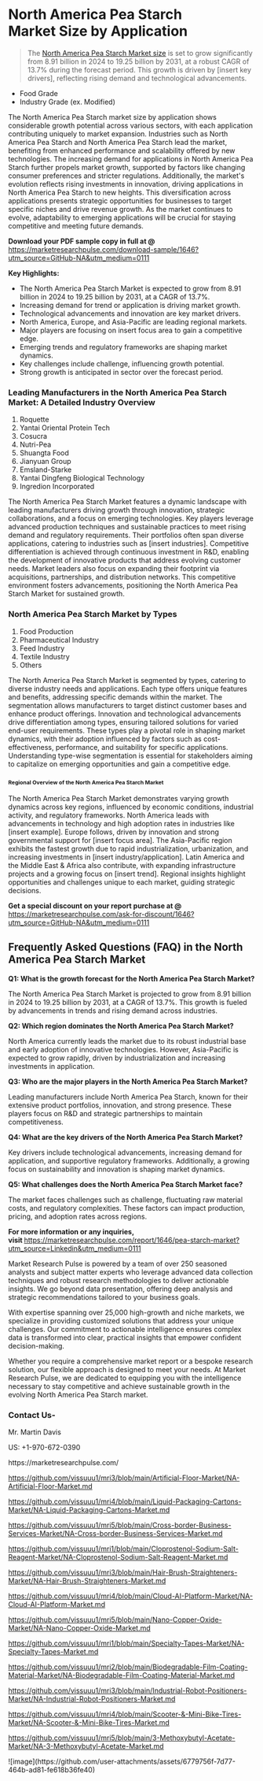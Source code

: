 <h1>North America Pea Starch Market&nbsp;Size by Application</h1><blockquote><p>The <a href="https://marketresearchpulse.com/download-sample/1646?utm_source=GitHub-NA&amp;utm_medium=0111">North America Pea Starch Market size</a> is set to grow significantly from 8.91 billion in 2024 to 19.25 billion by 2031, at a robust CAGR of 13.7% during the forecast period. This growth is driven by [insert key drivers], reflecting rising demand and technological advancements.</p></blockquote><ul><li>Food Grade <li> Industry Grade (ex. Modified)</li></ul><p>The North America Pea Starch market size by application shows considerable growth potential across various sectors, with each application contributing uniquely to market expansion. Industries such as North America Pea Starch and North America Pea Starch lead the market, benefiting from enhanced performance and scalability offered by new technologies. The increasing demand for applications in North America Pea Starch further propels market growth, supported by factors like changing consumer preferences and stricter regulations. Additionally, the market's evolution reflects rising investments in innovation, driving applications in North America Pea Starch to new heights. This diversification across applications presents strategic opportunities for businesses to target specific niches and drive revenue growth. As the market continues to evolve, adaptability to emerging applications will be crucial for staying competitive and meeting future demands.</p><p><strong>Download your PDF sample copy in full at @ </strong><a href="https://marketresearchpulse.com/download-sample/1646?utm_source=GitHub-NA&amp;utm_medium=0111">https://marketresearchpulse.com/download-sample/1646?utm_source=GitHub-NA&amp;utm_medium=0111</a></p><p><strong>Key Highlights: </strong></p><ul><li>The North America Pea Starch Market is expected to grow from 8.91 billion in 2024 to 19.25 billion by 2031, at a CAGR of 13.7%.</li><li>Increasing demand for trend or application is driving market growth.</li><li>Technological advancements and innovation are key market drivers.</li><li>North America, Europe, and Asia-Pacific are leading regional markets.</li><li>Major players are focusing on insert focus area to gain a competitive edge.</li><li>Emerging trends and regulatory frameworks are shaping market dynamics.</li><li>Key challenges include challenge, influencing growth potential.</li><li>Strong growth is anticipated in sector over the forecast period.</li></ul><h3>Leading Manufacturers in the North America Pea Starch Market: A Detailed Industry Overview</h3><ol><li>Roquette</li><li>Yantai Oriental Protein Tech</li><li>Cosucra</li><li>Nutri-Pea</li><li>Shuangta Food</li><li>Jianyuan Group</li><li>Emsland-Starke</li><li>Yantai Dingfeng Biological Technology</li><li>Ingredion Incorporated</li></ol><div class="flex max-w-full flex-col flex-grow"><div class="min-h-8 text-message flex w-full flex-col items-end gap-2 whitespace-normal break-words [.text-message+&amp;]:mt-5" dir="auto" data-message-author-role="assistant" data-message-id="fd8432e4-4910-450d-b182-61b7bfb0a01f" data-message-model-slug="gpt-4o"><div class="flex w-full flex-col gap-1 empty:hidden first:pt-[3px]"><div class="markdown prose w-full break-words dark:prose-invert light"><p>The North America Pea Starch Market features a dynamic landscape with leading manufacturers driving growth through innovation, strategic collaborations, and a focus on emerging technologies. Key players leverage advanced production techniques and sustainable practices to meet rising demand and regulatory requirements. Their portfolios often span diverse applications, catering to industries such as [insert industries]. Competitive differentiation is achieved through continuous investment in R&amp;D, enabling the development of innovative products that address evolving customer needs. Market leaders also focus on expanding their footprint via acquisitions, partnerships, and distribution networks. This competitive environment fosters advancements, positioning the North America Pea Starch Market for sustained growth.</p></div></div></div></div><h3>North America Pea Starch Market by Types</h3><ol><li>Food Production <li> Pharmaceutical Industry <li> Feed Industry <li> Textile Industry <li> Others</li></ol><div class="flex max-w-full flex-col flex-grow"><div class="min-h-8 text-message flex w-full flex-col items-end gap-2 whitespace-normal break-words [.text-message+&amp;]:mt-5" dir="auto" data-message-author-role="assistant" data-message-id="084470be-0bb7-4664-bddf-5156b4f41249" data-message-model-slug="gpt-4o-mini"><div class="flex w-full flex-col gap-1 empty:hidden first:pt-[3px]"><div class="markdown prose w-full break-words dark:prose-invert light"><p>The North America Pea Starch Market is segmented by types, catering to diverse industry needs and applications. Each type offers unique features and benefits, addressing specific demands within the market. The segmentation allows manufacturers to target distinct customer bases and enhance product offerings. Innovation and technological advancements drive differentiation among types, ensuring tailored solutions for varied end-user requirements. These types play a pivotal role in shaping market dynamics, with their adoption influenced by factors such as cost-effectiveness, performance, and suitability for specific applications. Understanding type-wise segmentation is essential for stakeholders aiming to capitalize on emerging opportunities and gain a competitive edge.</p></div></div></div></div><h3><span style="font-size: 11px;">Regional Overview of the North America Pea Starch Market</span></h3><div class="flex max-w-full flex-col flex-grow"><div class="min-h-8 text-message flex w-full flex-col items-end gap-2 whitespace-normal break-words [.text-message+&amp;]:mt-5" dir="auto" data-message-author-role="assistant" data-message-id="e9038762-ce64-4e30-91c9-9bd413514231" data-message-model-slug="gpt-4o-mini"><div class="flex w-full flex-col gap-1 empty:hidden first:pt-[3px]"><div class="markdown prose w-full break-words dark:prose-invert light"><p>The North America Pea Starch Market demonstrates varying growth dynamics across key regions, influenced by economic conditions, industrial activity, and regulatory frameworks. North America leads with advancements in technology and high adoption rates in industries like [insert example]. Europe follows, driven by innovation and strong governmental support for [insert focus area]. The Asia-Pacific region exhibits the fastest growth due to rapid industrialization, urbanization, and increasing investments in [insert industry/application]. Latin America and the Middle East &amp; Africa also contribute, with expanding infrastructure projects and a growing focus on [insert trend]. Regional insights highlight opportunities and challenges unique to each market, guiding strategic decisions.</p></div></div></div></div><p><strong>Get a special discount on your report purchase at @ </strong><a href="https://marketresearchpulse.com/ask-for-discount/1646?utm_source=GitHub-NA&amp;utm_medium=0111">https://marketresearchpulse.com/ask-for-discount/1646?utm_source=GitHub-NA&amp;utm_medium=0111</a></p><h2>Frequently Asked Questions (FAQ) in the North America Pea Starch Market</h2><p><strong>Q1: What is the growth forecast for the North America Pea Starch Market?</strong></p><p>The North America Pea Starch Market is projected to grow from 8.91 billion in 2024 to 19.25 billion by 2031, at a CAGR of 13.7%. This growth is fueled by advancements in trends and rising demand across industries.</p><p><strong>Q2: Which region dominates the North America Pea Starch Market?</strong></p><p>North America currently leads the market due to its robust industrial base and early adoption of innovative technologies. However, Asia-Pacific is expected to grow rapidly, driven by industrialization and increasing investments in application.</p><p><strong>Q3: Who are the major players in the North America Pea Starch Market?</strong></p><p>Leading manufacturers include North America Pea Starch, known for their extensive product portfolios, innovation, and strong presence. These players focus on R&amp;D and strategic partnerships to maintain competitiveness.</p><p><strong>Q4: What are the key drivers of the North America Pea Starch Market?</strong></p><p>Key drivers include technological advancements, increasing demand for application, and supportive regulatory frameworks. Additionally, a growing focus on sustainability and innovation is shaping market dynamics.</p><p><strong>Q5: What challenges does the North America Pea Starch Market face?</strong></p><p>The market faces challenges such as challenge, fluctuating raw material costs, and regulatory complexities. These factors can impact production, pricing, and adoption rates across regions.</p><p><strong>For more information or any inquiries, visit&nbsp;</strong><a href="https://marketresearchpulse.com/report/1646/pea-starch-market?utm_source=Linkedin&utm_medium=0111">https://marketresearchpulse.com/report/1646/pea-starch-market?utm_source=Linkedin&utm_medium=0111</a></p><p>Market Research Pulse is powered by a team of over 250 seasoned analysts and subject matter experts who leverage advanced data collection techniques and robust research methodologies to deliver actionable insights. We go beyond data presentation, offering deep analysis and strategic recommendations tailored to your business goals.</p><p>With expertise spanning over 25,000 high-growth and niche markets, we specialize in providing customized solutions that address your unique challenges. Our commitment to actionable intelligence ensures complex data is transformed into clear, practical insights that empower confident decision-making.</p><p>Whether you require a comprehensive market report or a bespoke research solution, our flexible approach is designed to meet your needs. At Market Research Pulse, we are dedicated to equipping you with the intelligence necessary to stay competitive and achieve sustainable growth in the evolving North America Pea Starch market.</p><h3><strong>Contact Us-</strong></h3><p>Mr. Martin Davis</p><p>US: +1-970-672-0390</p><p>https://marketresearchpulse.com/</p><p><a href="https://github.com/vissuuu1/mri3/blob/main/Artificial-Floor-Market/NA-Artificial-Floor-Market.md">https://github.com/vissuuu1/mri3/blob/main/Artificial-Floor-Market/NA-Artificial-Floor-Market.md</a></p><p><a href="https://github.com/vissuuu1/mri4/blob/main/Liquid-Packaging-Cartons-Market/NA-Liquid-Packaging-Cartons-Market.md">https://github.com/vissuuu1/mri4/blob/main/Liquid-Packaging-Cartons-Market/NA-Liquid-Packaging-Cartons-Market.md</a></p><p><a href="https://github.com/vissuuu1/mri5/blob/main/Cross-border-Business-Services-Market/NA-Cross-border-Business-Services-Market.md">https://github.com/vissuuu1/mri5/blob/main/Cross-border-Business-Services-Market/NA-Cross-border-Business-Services-Market.md</a></p><p><a href="https://github.com/vissuuu1/mri1/blob/main/Cloprostenol-Sodium-Salt-Reagent-Market/NA-Cloprostenol-Sodium-Salt-Reagent-Market.md">https://github.com/vissuuu1/mri1/blob/main/Cloprostenol-Sodium-Salt-Reagent-Market/NA-Cloprostenol-Sodium-Salt-Reagent-Market.md</a></p><p><a href="https://github.com/vissuuu1/mri3/blob/main/Hair-Brush-Straighteners-Market/NA-Hair-Brush-Straighteners-Market.md">https://github.com/vissuuu1/mri3/blob/main/Hair-Brush-Straighteners-Market/NA-Hair-Brush-Straighteners-Market.md</a></p><p><a href="https://github.com/vissuuu1/mri4/blob/main/Cloud-AI-Platform-Market/NA-Cloud-AI-Platform-Market.md">https://github.com/vissuuu1/mri4/blob/main/Cloud-AI-Platform-Market/NA-Cloud-AI-Platform-Market.md</a></p><p><a href="https://github.com/vissuuu1/mri5/blob/main/Nano-Copper-Oxide-Market/NA-Nano-Copper-Oxide-Market.md">https://github.com/vissuuu1/mri5/blob/main/Nano-Copper-Oxide-Market/NA-Nano-Copper-Oxide-Market.md</a></p><p><a href="https://github.com/vissuuu1/mri1/blob/main/Specialty-Tapes-Market/NA-Specialty-Tapes-Market.md">https://github.com/vissuuu1/mri1/blob/main/Specialty-Tapes-Market/NA-Specialty-Tapes-Market.md</a></p><p><a href="https://github.com/vissuuu1/mri2/blob/main/Biodegradable-Film-Coating-Material-Market/NA-Biodegradable-Film-Coating-Material-Market.md">https://github.com/vissuuu1/mri2/blob/main/Biodegradable-Film-Coating-Material-Market/NA-Biodegradable-Film-Coating-Material-Market.md</a></p><p><a href="https://github.com/vissuuu1/mri3/blob/main/Industrial-Robot-Positioners-Market/NA-Industrial-Robot-Positioners-Market.md">https://github.com/vissuuu1/mri3/blob/main/Industrial-Robot-Positioners-Market/NA-Industrial-Robot-Positioners-Market.md</a></p><p><a href="https://github.com/vissuuu1/mri4/blob/main/Scooter-&-Mini-Bike-Tires-Market/NA-Scooter-&-Mini-Bike-Tires-Market.md">https://github.com/vissuuu1/mri4/blob/main/Scooter-&-Mini-Bike-Tires-Market/NA-Scooter-&-Mini-Bike-Tires-Market.md</a></p><p><a href="https://github.com/vissuuu1/mri5/blob/main/3-Methoxybutyl-Acetate-Market/NA-3-Methoxybutyl-Acetate-Market.md">https://github.com/vissuuu1/mri5/blob/main/3-Methoxybutyl-Acetate-Market/NA-3-Methoxybutyl-Acetate-Market.md</a></p>
![image](https://github.com/user-attachments/assets/6779756f-7d77-464b-ad81-fe618b36fe40)
